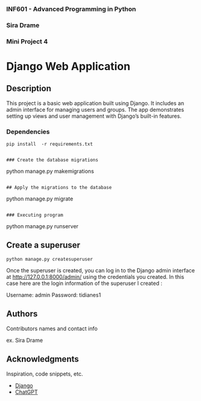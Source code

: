 ### INF601 - Advanced Programming in Python
### Sira  Drame 
### Mini Project 4

# Django Web Application

## Description
This project is a basic web application built using Django. It includes an admin interface for managing users and groups. The app demonstrates setting up views and user management with Django’s built-in features.

### Dependencies

```
pip install  -r requirements.txt
```

```

### Create the database migrations

```
python manage.py makemigrations
```

## Apply the migrations to the database

```
python manage.py migrate

```

### Executing program

```
python manage.py runserver

## Create a superuser

```
python manage.py createsuperuser

```

Once the superuser is created, you can log in to the Django admin interface at http://127.0.0.1:8000/admin/ using the credentials you created.
In this case here are the login information of the superuser I created :

Username: admin
Password: tidianes1


## Authors

Contributors names and contact info

ex. Sira Drame   

## Acknowledgments

Inspiration, code snippets, etc.
* [Django](https://docs.djangoproject.com/en/5.0/intro/tutorial01/)
* [ChatGPT](https://chatgpt.com/share/673aa9b5-6a6c-8000-aed3-4876d66623c3)